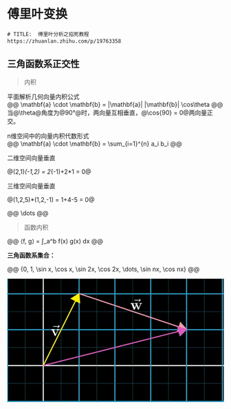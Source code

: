 # 傅里叶变换  

```link
# TITLE:  傅里叶分析之掐死教程
https://zhuanlan.zhihu.com/p/19763358
```

## 三角函数系正交性 

> 内积

平面解析几何向量内积公式      
@@
\mathbf{a} \cdot \mathbf{b} = |\mathbf{a}| |\mathbf{b}|  \cos\theta
@@
当@\theta@角度为@90°@时，两向量互相垂直，@\cos{90} = 0@两向量正交。  


n维空间中的向量内积代数形式   
@@
\mathbf{a} \cdot \mathbf{b} = \sum_{i=1}^{n} a_i b_i
@@

二维空间向量垂直   

@(2,1)*(-1,2) = 2*(-1)+2*1 = 0@

三维空间向量垂直

@(1,2,5)*(1,2,-1) = 1+4-5 = 0@   

@@
\dots
@@

> 函数内积  


@@
⟨f, g⟩ = ∫_a^b f(x) g(x) dx
@@

**三角函数系集合：**   

@@
\{0, 1, \sin x, \cos x, \sin 2x, \cos 2x, \dots, \sin nx, \cos nx\}
@@



![正确的向量加法](./img/essence/essence1 ':size=WIDTHxHEIGHT')





